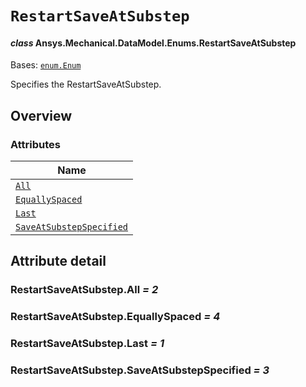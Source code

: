 # `RestartSaveAtSubstep`

<a id="ansys.mechanical.stubs.v242.Ansys.Mechanical.DataModel.Enums.RestartSaveAtSubstep"></a>

#### *class* Ansys.Mechanical.DataModel.Enums.RestartSaveAtSubstep

Bases: [`enum.Enum`](https://docs.python.org/3/library/enum.html#enum.Enum)

Specifies the RestartSaveAtSubstep.

<!-- !! processed by numpydoc !! -->

<a id="overview"></a>

## Overview

### Attributes

| Name |
| -------------------------------------------------------------------------- |
| [`All`](#RestartSaveAtSubstep.All) |
| [`EquallySpaced`](#RestartSaveAtSubstep.EquallySpaced) |
| [`Last`](#RestartSaveAtSubstep.Last) |
| [`SaveAtSubstepSpecified`](#RestartSaveAtSubstep.SaveAtSubstepSpecified) |

<a id="attribute-detail"></a>

## Attribute detail

<a id="RestartSaveAtSubstep.All"></a>

### RestartSaveAtSubstep.All *= 2*

<a id="RestartSaveAtSubstep.EquallySpaced"></a>

### RestartSaveAtSubstep.EquallySpaced *= 4*

<a id="RestartSaveAtSubstep.Last"></a>

### RestartSaveAtSubstep.Last *= 1*

<a id="RestartSaveAtSubstep.SaveAtSubstepSpecified"></a>

### RestartSaveAtSubstep.SaveAtSubstepSpecified *= 3*


